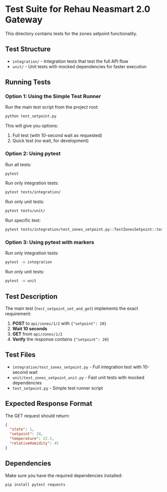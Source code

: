 # Test Suite for Rehau Neasmart 2.0 Gateway

This directory contains tests for the zones setpoint functionality.

## Test Structure

- `integration/` - Integration tests that test the full API flow
- `unit/` - Unit tests with mocked dependencies for faster execution

## Running Tests

### Option 1: Using the Simple Test Runner

Run the main test script from the project root:

```bash
python test_setpoint.py
```

This will give you options:
1. Full test (with 10-second wait as requested)
2. Quick test (no wait, for development)

### Option 2: Using pytest

Run all tests:
```bash
pytest
```

Run only integration tests:
```bash
pytest tests/integration/
```

Run only unit tests:
```bash
pytest tests/unit/
```

Run specific test:
```bash
pytest tests/integration/test_zones_setpoint.py::TestZonesSetpoint::test_setpoint_set_and_get
```

### Option 3: Using pytest with markers

Run only integration tests:
```bash
pytest -m integration
```

Run only unit tests:
```bash
pytest -m unit
```

## Test Description

The main test (`test_setpoint_set_and_get`) implements the exact requirement:

1. **POST** to `api/zones/1/2` with `{"setpoint": 20}`
2. **Wait 10 seconds**
3. **GET** from `api/zones/1/2`
4. **Verify** the response contains `{"setpoint": 20}`

## Test Files

- `integration/test_zones_setpoint.py` - Full integration test with 10-second wait
- `unit/test_zones_setpoint_unit.py` - Fast unit tests with mocked dependencies
- `test_setpoint.py` - Simple test runner script

## Expected Response Format

The GET request should return:
```json
{
  "state": 1,
  "setpoint": 20,
  "temperature": 22.5,
  "relativeHumidity": 45
}
```

## Dependencies

Make sure you have the required dependencies installed:
```bash
pip install pytest requests
```
